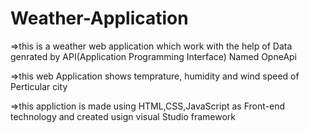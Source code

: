 # Weather-Application

=>this is a weather web application which work with the help of Data genrated by API(Application Programming Interface) Named OpneApi 

=>this web Application shows temprature, humidity and wind speed of Perticular city

=>this appliction is made using HTML,CSS,JavaScript as Front-end technology and created usign visual Studio framework

